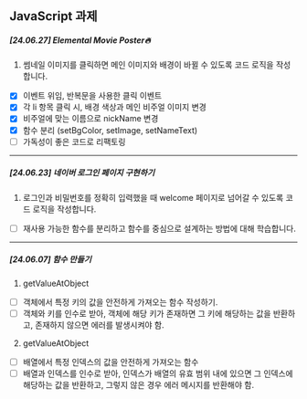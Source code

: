 ## JavaScript 과제

##### [24.06.27] Elemental Movie Poster🔥
1. 썸네일 이미지를 클릭하면 메인 이미지와 배경이 바뀔 수 있도록 코드 로직을 작성합니다.
- [X]  이벤트 위임, 반복문을 사용한 클릭 이벤트
- [X]  각 li 항목 클릭 시, 배경 색상과 메인 비주얼 이미지 변경
- [X]  비주얼에 맞는 이름으로 nickName 변경
- [X]  함수 분리 (setBgColor, setImage, setNameText)
- [ ]  가독성이 좋은 코드로 리팩토링
---
##### [24.06.23] 네이버 로그인 페이지 구현하기
1. 로그인과 비밀번호를 정확히 입력했을 때 welcome 페이지로 넘어갈 수 있도록 코드 로직을 작성합니다.
- [ ]  재사용 가능한 함수를 분리하고 함수를 중심으로 설계하는 방법에 대해 학습합니다.
---
##### [24.06.07] 함수 만들기
1. getValueAtObject
- [ ]  객체에서 특정 키의 값을 안전하게 가져오는 함수 작성하기.
- [ ]  객체와 키를 인수로 받아, 객체에 해당 키가 존재하면 그 키에 해당하는 값을 반환하고, 존재하지 않으면 에러를 발생시켜야 함.
2. getValueAtObject
- [ ]  배열에서 특정 인덱스의 값을 안전하게 가져오는 함수
- [ ]  배열과 인덱스를 인수로 받아, 인덱스가 배열의 유효 범위 내에 있으면 그 인덱스에 해당하는 값을 반환하고, 그렇지 않은 경우 에러 메시지를 반환해야 함.
